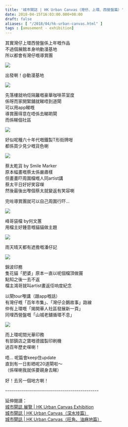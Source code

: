 ```yaml
---
title: '城巿閘誌 | HK Urban Canvas（灣仔、上環、西營盤篇）'
date: 2018-04-15T16:03:00.000+08:00
draft: false
aliases: [ "/2018/04/hk-urban-canvas.html" ]
tags : [amusement - exhibition]
---
```


其實灣仔上環西營盤係上年嘅作品  
不過個展館本身响動漫基地  
所以都會有灣仔嘅導賞團  

[![](https://c1.staticflickr.com/1/901/40572040515_72dfac5c04_z.jpg)](https://c1.staticflickr.com/1/901/40572040515_72dfac5c04_z.jpg)

出發喇！@動漫基地  

[![](https://c1.staticflickr.com/1/805/27593986798_15f25d6dd7_z.jpg)](https://c1.staticflickr.com/1/805/27593986798_15f25d6dd7_z.jpg)

先落樓就响佢隔籬嘅豪華咖啡茶室度  
係呀而家開緊舖就睇唔到道閘  
可以用app睇嘅  
導賞團得意在唔係去睇啲閘  
而係睇個社區  

[![](https://c1.staticflickr.com/1/810/27593986238_665841eac5_z.jpg)](https://c1.staticflickr.com/1/810/27593986238_665841eac5_z.jpg)

好似呢種六十年代嘅鐵製T形街牌咁  
都係買少見少嘅貨色喇  

[![](https://c1.staticflickr.com/1/872/40572039155_fefedd7c14_z.jpg)](https://c1.staticflickr.com/1/872/40572039155_fefedd7c14_z.jpg)

蔡太乾貨 by Smile Marker  
原本幅畫嘅蔡太係嚴肅樣  
但畫畫吓周圍檔嘅人同artist講  
蔡太平日好好笑容㗎  
然後最後出嚟個蔡太就變返有笑容喇  
  
完咗導賞團就可以自己周圍行吓...  

[![](https://c1.staticflickr.com/1/877/27593985638_06aa88a75f_z.jpg)](https://c1.staticflickr.com/1/877/27593985638_06aa88a75f_z.jpg)

峰哥袋檔 by何文蕙  
用檔主好鍾意嘅貓貓做主題  

[![](https://c1.staticflickr.com/1/879/40572040235_9ca8bfb4ec_z.jpg)](https://c1.staticflickr.com/1/879/40572040235_9ca8bfb4ec_z.jpg)

雨天晴天都有遮擔嘅潘仔記  

[![](https://c1.staticflickr.com/1/899/27593987568_10d6461dd3_z.jpg)](https://c1.staticflickr.com/1/899/27593987568_10d6461dd3_z.jpg)

錦波印務  
隻花貓「肥婆」原本一直以呢個檔頂做竇  
點知之後一去不返  
檔主鴻哥就叫artist畫返佢响度紀念  
  
以閘tour嚟講（跟app嘅話）  
有灣仔嘅「百年市集」、「灣仔企鵝故事」路線  
仲有上環嘅「揭開華人社區發展新一頁」  
同埋西營盤嘅「山城老舖循環不息」  

[![](https://c1.staticflickr.com/1/890/40572039765_181c81f5ce_z.jpg)](https://c1.staticflickr.com/1/890/40572039765_181c81f5ce_z.jpg)

而上環呢間光華印務  
有部鎮店之寶嘅德國製印刷機  
過百年歷史㗎喇！  
  
  
唔... 呢篇會keep住update  
直到有一日影晒呢20道閘啦～  
（係㗎喇我就係要親身去睇）  
  
好！去另一個地方喇！  
  
\-----------------------------------------------  
  
延伸閱讀：  
[城巿閘誌 展覽 | HK Urban Canvas Exhibition](https://www.hidie.net/2018/04/hk-urban-canvas-exhibition.html)  
[城巿閘誌 | HK Urban Canvas（深水埗篇）](https://www.hidie.net/2018/04/hk-urban-canvas.html)  
[城巿閘誌 | HK Urban Canvas（旺角、油麻地篇）](https://www.hidie.net/2018/04/hk-urban-canvas_74.html)